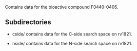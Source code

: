 Contains data for the bioactive compound F0440-0406.

## Subdirectories

- cside/ contains data for the C-side search space on rv1821.

- nside/ contains data for the N-side search space on rv1821.


